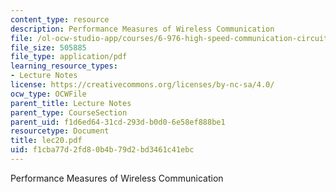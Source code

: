 ```yaml
---
content_type: resource
description: Performance Measures of Wireless Communication
file: /ol-ocw-studio-app/courses/6-976-high-speed-communication-circuits-and-systems-spring-2003/f1cba77d2fd80b4b79d2bd3461c41ebc_lec20.pdf
file_size: 505885
file_type: application/pdf
learning_resource_types:
- Lecture Notes
license: https://creativecommons.org/licenses/by-nc-sa/4.0/
ocw_type: OCWFile
parent_title: Lecture Notes
parent_type: CourseSection
parent_uid: f1d6ed64-31cd-293d-b0d0-6e58ef888be1
resourcetype: Document
title: lec20.pdf
uid: f1cba77d-2fd8-0b4b-79d2-bd3461c41ebc
---
```

Performance Measures of Wireless Communication
